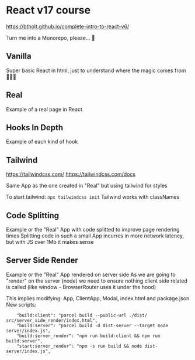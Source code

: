 # React v17 course

https://btholt.github.io/complete-intro-to-react-v6/

Turn me into a Monorepo, please... 🥺

## Vanilla

Super basic React in html, just to understand where the magic comes from 🧙🏿‍♂️

## Real

Example of a real page in React

## Hooks In Depth

Example of each kind of hook

## Tailwind

https://tailwindcss.com/
https://tailwindcss.com/docs

Same App as the one created in "Real" but using tailwind for styles

To start tailwind: `npx tailwindcss init`
Tailwind works with classNames

## Code Splitting

Example or the "Real" App with code splitted to improve page rendering times
Splitting code in such a small App incurres in more network latency, but with JS over 1Mb it makes sense

## Server Side Render

Example or the "Real" App rendered on server side
As we are going to "render" on the server (node) we need to ensure nothing client side related is called (like window - BrowserRouter uses it under the hood)

This implies modifying: App, ClientApp, Modal, index.html and package.json
New scripts:

```
    "build:client": "parcel build --public-url ./dist/ src/server_side_render/index.html",
    "build:server": "parcel build -d dist-server --target node server/index.js",
    "build:server_render": "npm run build:client && npm run build:server",
    "start:server_render": "npm -s run build && node dist-server/index.js",
```
